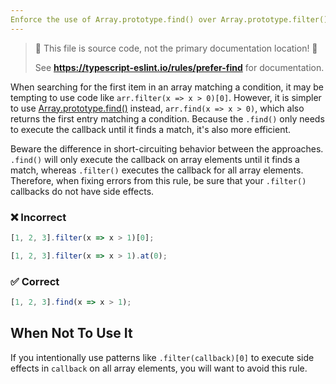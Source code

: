 ```yaml
---
Enforce the use of Array.prototype.find() over Array.prototype.filter() followed by [0] when looking for a single result.
---
```


> 🛑 This file is source code, not the primary documentation location! 🛑
>
> See **https://typescript-eslint.io/rules/prefer-find** for documentation.

When searching for the first item in an array matching a condition, it may be tempting to use code like `arr.filter(x => x > 0)[0]`.
However, it is simpler to use [Array.prototype.find()](https://developer.mozilla.org/en-US/docs/Web/JavaScript/Reference/Global_Objects/Array/find) instead, `arr.find(x => x > 0)`, which also returns the first entry matching a condition.
Because the `.find()` only needs to execute the callback until it finds a match, it's also more efficient.

Beware the difference in short-circuiting behavior between the approaches.
`.find()` will only execute the callback on array elements until it finds a match, whereas `.filter()` executes the callback for all array elements.
Therefore, when fixing errors from this rule, be sure that your `.filter()` callbacks do not have side effects.

<!--tabs-->

### ❌ Incorrect

```ts
[1, 2, 3].filter(x => x > 1)[0];

[1, 2, 3].filter(x => x > 1).at(0);
```

### ✅ Correct

```ts
[1, 2, 3].find(x => x > 1);
```

## When Not To Use It

If you intentionally use patterns like `.filter(callback)[0]` to execute side effects in `callback` on all array elements, you will want to avoid this rule.
